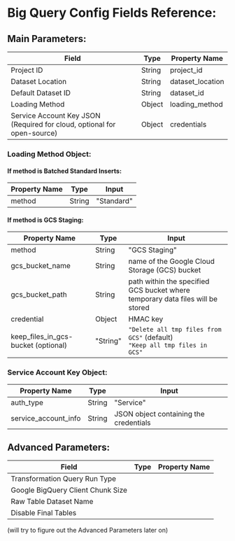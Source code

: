 # Big Query Config Fields Reference:

## Main Parameters: 

| Field                                                        | Type   | Property Name    |
| ------------------------------------------------------------ | ------ | ---------------- |
| Project ID                                                   | String | project_id       |
| Dataset Location                                             | String | dataset_location |
| Default Dataset ID                                           | String | dataset_id       |
| Loading Method                                               | Object | loading_method   |
| Service Account Key JSON (Required for cloud, optional for open-source) | Object | credentials      |

### Loading Method Object:

#### If method is Batched Standard Inserts:

| Property Name | Type   | Input      |
| ------------- | ------ | ---------- |
| method        | String | "Standard" |

#### If method is GCS Staging:

| Property Name                       | Type     | Input                                                        |
| ----------------------------------- | -------- | ------------------------------------------------------------ |
| method                              | String   | "GCS Staging"                                                |
| gcs_bucket_name                     | String   | name of the Google Cloud Storage (GCS) bucket                |
| gcs_bucket_path                     | String   | path within the specified GCS bucket where temporary data files will be stored |
| credential                          | Object   | HMAC key                                                     |
| keep_files_in_gcs-bucket (optional) | "String" | `"Delete all tmp files from GCS"` (default)<br>`"Keep all tmp files in GCS"` |

### Service Account Key Object:

| Property Name        | Type   | Input                                  |
| -------------------- | ------ | -------------------------------------- |
| auth_type            | String | "Service"                              |
| service_account_info | String | JSON object containing the credentials |

## Advanced Parameters:

| Field                             | Type | Property Name |
| --------------------------------- | ---- | ------------- |
| Transformation Query Run Type     |      |               |
| Google BigQuery Client Chunk Size |      |               |
| Raw Table Dataset Name            |      |               |
| Disable Final Tables              |      |               |

(will try to figure out the Advanced Parameters later on)